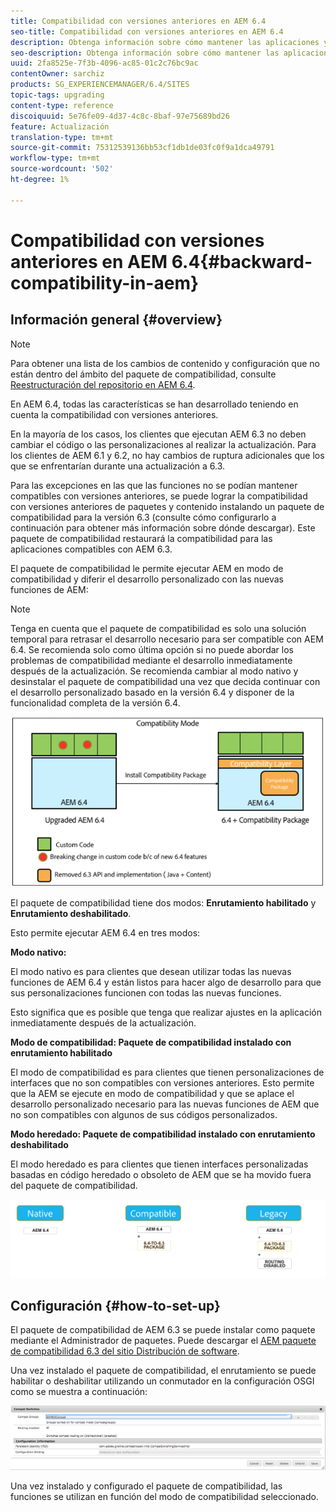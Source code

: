```yaml
---
title: Compatibilidad con versiones anteriores en AEM 6.4
seo-title: Compatibilidad con versiones anteriores en AEM 6.4
description: Obtenga información sobre cómo mantener las aplicaciones y configuraciones compatibles con AEM 6.4
seo-description: Obtenga información sobre cómo mantener las aplicaciones y configuraciones compatibles con AEM 6.4
uuid: 2fa8525e-7f3b-4096-ac85-01c2c76bc9ac
contentOwner: sarchiz
products: SG_EXPERIENCEMANAGER/6.4/SITES
topic-tags: upgrading
content-type: reference
discoiquuid: 5e76fe09-4d37-4c8c-8baf-97e75689bd26
feature: Actualización
translation-type: tm+mt
source-git-commit: 75312539136bb53cf1db1de03fc0f9a1dca49791
workflow-type: tm+mt
source-wordcount: '502'
ht-degree: 1%

---
```



# Compatibilidad con versiones anteriores en AEM 6.4{#backward-compatibility-in-aem}

## Información general {#overview}

>[!NOTE]
>
>Para obtener una lista de los cambios de contenido y configuración que no están dentro del ámbito del paquete de compatibilidad, consulte [Reestructuración del repositorio en AEM 6.4](/help/sites-deploying/repository-restructuring.md).

En AEM 6.4, todas las características se han desarrollado teniendo en cuenta la compatibilidad con versiones anteriores.

En la mayoría de los casos, los clientes que ejecutan AEM 6.3 no deben cambiar el código o las personalizaciones al realizar la actualización. Para los clientes de AEM 6.1 y 6.2, no hay cambios de ruptura adicionales que los que se enfrentarían durante una actualización a 6.3.

Para las excepciones en las que las funciones no se podían mantener compatibles con versiones anteriores, se puede lograr la compatibilidad con versiones anteriores de paquetes y contenido instalando un paquete de compatibilidad para la versión 6.3 (consulte cómo configurarlo a continuación para obtener más información sobre dónde descargar). Este paquete de compatibilidad restaurará la compatibilidad para las aplicaciones compatibles con AEM 6.3.

El paquete de compatibilidad le permite ejecutar AEM en modo de compatibilidad y diferir el desarrollo personalizado con las nuevas funciones de AEM:

>[!NOTE]
>
>Tenga en cuenta que el paquete de compatibilidad es solo una solución temporal para retrasar el desarrollo necesario para ser compatible con AEM 6.4. Se recomienda solo como última opción si no puede abordar los problemas de compatibilidad mediante el desarrollo inmediatamente después de la actualización. Se recomienda cambiar al modo nativo y desinstalar el paquete de compatibilidad una vez que decida continuar con el desarrollo personalizado basado en la versión 6.4 y disponer de la funcionalidad completa de la versión 6.4.

![screen_shot_2018-04-05at4339pm](assets/screen_shot_2018-04-05at43339pm.png)

El paquete de compatibilidad tiene dos modos: **Enrutamiento habilitado** y **Enrutamiento deshabilitado**.

Esto permite ejecutar AEM 6.4 en tres modos:

**Modo nativo:**

El modo nativo es para clientes que desean utilizar todas las nuevas funciones de AEM 6.4 y están listos para hacer algo de desarrollo para que sus personalizaciones funcionen con todas las nuevas funciones.

Esto significa que es posible que tenga que realizar ajustes en la aplicación inmediatamente después de la actualización.

**Modo de compatibilidad: Paquete de compatibilidad instalado con enrutamiento habilitado**

El modo de compatibilidad es para clientes que tienen personalizaciones de interfaces que no son compatibles con versiones anteriores. Esto permite que la AEM se ejecute en modo de compatibilidad y que se aplace el desarrollo personalizado necesario para las nuevas funciones de AEM que no son compatibles con algunos de sus códigos personalizados.

**Modo heredado: Paquete de compatibilidad instalado con enrutamiento deshabilitado**

El modo heredado es para clientes que tienen interfaces personalizadas basadas en código heredado o obsoleto de AEM que se ha movido fuera del paquete de compatibilidad.

![image2018-2-12_23-58-37](assets/image2018-2-12_23-58-37.png)

## Configuración {#how-to-set-up}

El paquete de compatibilidad de AEM 6.3 se puede instalar como paquete mediante el Administrador de paquetes. Puede descargar el [AEM paquete de compatibilidad 6.3 del sitio Distribución de software](https://experience.adobe.com/#/downloads/content/software-distribution/en/aem.html?package=/content/software-distribution/en/details.html/content/dam/aem/public/adobe/packages/cq640/compatpack/aem-compat-cq64-to-cq63).

Una vez instalado el paquete de compatibilidad, el enrutamiento se puede habilitar o deshabilitar utilizando un conmutador en la configuración OSGI como se muestra a continuación:

![screen_shot_2017-11-27at122421pm](assets/screen_shot_2017-11-27at122421pm.png)

Una vez instalado y configurado el paquete de compatibilidad, las funciones se utilizan en función del modo de compatibilidad seleccionado.
